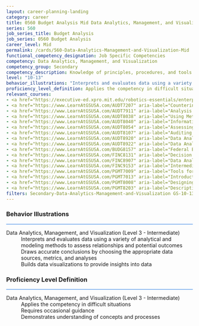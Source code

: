 ```yaml
---
layout: career-planning-landing
category: career
title: 0560 Budget Analysis Mid Data Analytics, Management, and Visualization
series: 560
job_series_title: Budget Analysis
job_series: 0560 Budget Analysis
career_level: Mid
permalink: /cards/560-Data-Analytics-Management-and-Visualization-Mid
functional_competency_designation: Job Specific Competencies
competency: Data Analytics, Management, and Visualization
competency_group: Secondary
competency_description: Knowledge of principles, procedures, and tools used to manage and analyze data in order to make conclusions about that information; identifies trends and metrics from large data sets; presents data in a visually clear way to enable decision makers to identify patterns and grasp difficult concepts.
level: "10-13"
behavior_illustrations: "Interprets and evaluates data using a variety of analytical and modeling methods to assess relationships and potential outcomes ? Draws accurate conclusions by choosing the appropriate data sources, metrics, and analyses ? Builds data visualizations to provide insights into data"
proficiency_level_definition: Applies the competency in difficult situations ? Requires occasional guidance ? Demonstrates understanding of concepts and processes
relevant_courses: 
- <a href="https://executive-ed.xpro.mit.edu/robotics-essentials/enterprise/?b2c_form=true&utm_campaign=gsa&utm_source=b2b" aria-label="Digital Transformation&#58; Leading People, Data & Technology (with UC Berkeley Executive Education), Emeritus - https://executive-ed.xpro.mit.edu/robotics-essentials/enterprise/?b2c_form=true&utm_campaign=gsa&utm_source=b2b">Digital Transformation&#58; Leading People, Data & Technology (with UC Berkeley Executive Education), Emeritus</a>
- <a href="https://www.LearnAtGSUSA.com/AUDT7207" aria-label="Counterintelligence for Information Security and Protection (AUDT7200), GSU - https://www.LearnAtGSUSA.com/AUDT7207">Counterintelligence for Information Security and Protection (AUDT7200), GSU</a>
- <a href="https://www.LearnAtGSUSA.com/AUDT7911" aria-label="Analysis Techniques for Auditors (AUDT7900), GSU - https://www.LearnAtGSUSA.com/AUDT7911">Analysis Techniques for Auditors (AUDT7900), GSU</a>
- <a href="https://www.LearnAtGSUSA.com/AUDT8038" aria-label="Using Metrics to Assess Performance (AUDT8027), GSU - https://www.LearnAtGSUSA.com/AUDT8038">Using Metrics to Assess Performance (AUDT8027), GSU</a>
- <a href="https://www.LearnAtGSUSA.com/AUDT8040" aria-label="Information Systems Auditing (AUDT8029), GSU - https://www.LearnAtGSUSA.com/AUDT8040">Information Systems Auditing (AUDT8029), GSU</a>
- <a href="https://www.LearnAtGSUSA.com/AUDT8054" aria-label="Assessing the Reliability of Computer Processed Data (AUDT8043), GSU - https://www.LearnAtGSUSA.com/AUDT8054">Assessing the Reliability of Computer Processed Data (AUDT8043), GSU</a>
- <a href="https://www.LearnAtGSUSA.com/AUDT8107" aria-label="Auditing with Data Analytics (AUDT8100), GSU - https://www.LearnAtGSUSA.com/AUDT8107">Auditing with Data Analytics (AUDT8100), GSU</a>
- <a href="https://www.LearnAtGSUSA.com/AUDT8920" aria-label="Data Analytics Tools and Techniques (AUDT8913), GSU - https://www.LearnAtGSUSA.com/AUDT8920">Data Analytics Tools and Techniques (AUDT8913), GSU</a>
- <a href="https://www.LearnAtGSUSA.com/AUDT8922" aria-label="Data Analytics for Fraud Detection (AUDT8915), GSU - https://www.LearnAtGSUSA.com/AUDT8922">Data Analytics for Fraud Detection (AUDT8915), GSU</a>
- <a href="https://www.LearnAtGSUSA.com/BUDG8157" aria-label="Federal Budget Analysis Using Microsoft Excel (BUDG8150), GSU - https://www.LearnAtGSUSA.com/BUDG8157">Federal Budget Analysis Using Microsoft Excel (BUDG8150), GSU</a>
- <a href="https://www.LearnAtGSUSA.com/FINC8131" aria-label="Decision Support Analytics (FINC8120), GSU - https://www.LearnAtGSUSA.com/FINC8131">Decision Support Analytics (FINC8120), GSU</a>
- <a href="https://www.LearnAtGSUSA.com/FINC8907" aria-label="Data Analytic Tools for Financial Management (FINC8900), GSU - https://www.LearnAtGSUSA.com/FINC8907">Data Analytic Tools for Financial Management (FINC8900), GSU</a>
- <a href="https://www.LearnAtGSUSA.com/FINC9153" aria-label="Intermediate Decision Support Analytics (FINC9150), GSU - https://www.LearnAtGSUSA.com/FINC9153">Intermediate Decision Support Analytics (FINC9150), GSU</a>
- <a href="https://www.LearnAtGSUSA.com/PGMT7009" aria-label="Tools for Management Analysis (PGMT7006), GSU - https://www.LearnAtGSUSA.com/PGMT7009">Tools for Management Analysis (PGMT7006), GSU</a>
- <a href="https://www.LearnAtGSUSA.com/PGMT7013" aria-label="Introduction to Management Analysis (PGMT7010), GSU - https://www.LearnAtGSUSA.com/PGMT7013">Introduction to Management Analysis (PGMT7010), GSU</a>
- <a href="https://www.LearnAtGSUSA.com/PGMT8008" aria-label="Designing an Analytical Study (PGMT8005), GSU - https://www.LearnAtGSUSA.com/PGMT8008">Designing an Analytical Study (PGMT8005), GSU</a>
- <a href="https://www.LearnAtGSUSA.com/PGMT8203" aria-label="Descriptive Statistics for Data Analysis (PGMT8200), GSU - https://www.LearnAtGSUSA.com/PGMT8203">Descriptive Statistics for Data Analysis (PGMT8200), GSU</a>
filters: Secondary-Data-Analytics-Management-and-Visualization GS-10-13 series-0560
---
```


<div class="desktop:grid-col-6 margin-y-3">
  <div class="border-top-2 bg-white padding-3 shadow-5 height-full members-hover border-1px button-border border-top-blue radius-lg card-text-color">
    <h3>Behavior Illustrations</h3>
    <hr style="background-color: #1b74e0 !important;"/>
    <dl class="text-base card-content-color"><dt>Data Analytics, Management, and Visualization (Level 3 - Intermediate)</dt><dd>Interprets and evaluates data using a variety of analytical and modeling methods to assess relationships and potential outcomes </dd><dd> Draws accurate conclusions by choosing the appropriate data sources, metrics, and analyses </dd><dd> Builds data visualizations to provide insights into data</dd></dl>
  </div>
</div>
<div class="desktop:grid-col-6 margin-y-3">
  <div class="border-top-2 bg-white padding-3 shadow-5 height-full members-hover border-1px button-border border-top-blue radius-lg card-text-color">
    <h3>Proficiency Level Definition</h3>
     <hr style="background-color: #1b74e0 !important;"/>
    <dl class="text-base card-content-color"><dt>Data Analytics, Management, and Visualization (Level 3 - Intermediate)</dt><dd>Applies the competency in difficult situations </dd><dd> Requires occasional guidance </dd><dd> Demonstrates understanding of concepts and processes</dd></dl>
  </div>
</div>